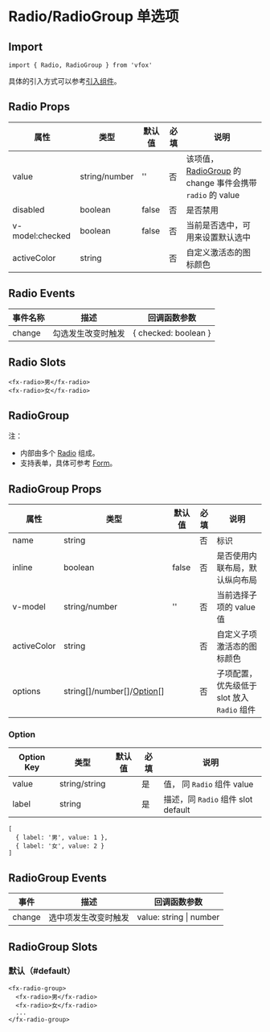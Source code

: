 # Radio/RadioGroup 单选项

## Import

```
import { Radio, RadioGroup } from 'vfox'
```

具体的引入方式可以参考[引入组件](../index.md#引入组件)。

## Radio Props

| 属性            | 类型          | 默认值 | 必填 | 说明                                                                                         |
| --------------- | ------------- | ------ | ---- | -------------------------------------------------------------------------------------------- |
| value           | string/number | ''     | 否   | 该项值，[RadioGroup](./Radio.md#radiogroup-单项选择器) 的 change 事件会携带 `radio` 的 value |
| disabled        | boolean       | false  | 否   | 是否禁用                                                                                     |
| v-model:checked | boolean       | false  | 否   | 当前是否选中，可用来设置默认选中                                                             |
| activeColor     | string        |        | 否   | 自定义激活态的图标颜色                                                                       |

## Radio Events

| 事件名称 | 描述               | 回调函数参数         |
| -------- | ------------------ | -------------------- |
| change   | 勾选发生改变时触发 | { checked: boolean } |

## Radio Slots

```
<fx-radio>男</fx-radio>
<fx-radio>女</fx-radio>
```

## RadioGroup

注：

- 内部由多个 [Radio](./Radio.md#Radio-单选项) 组成。
- 支持表单，具体可参考 [Form](./Form.md)。

## RadioGroup Props

| 属性        | 类型                                               | 默认值 | 必填 | 说明                                        |
| ----------- | -------------------------------------------------- | ------ | ---- | ------------------------------------------- |
| name        | string                                             |        | 否   | 标识                                        |
| inline      | boolean                                            | false  | 否   | 是否使用内联布局，默认纵向布局              |
| v-model     | string/number                                      | ''     | 否   | 当前选择子项的 value 值                     |
| activeColor | string                                             |        | 否   | 自定义子项激活态的图标颜色                  |
| options     | string[\]/number[\]/[Option](./Radio.md#option)[\] |        | 否   | 子项配置，优先级低于 slot 放入 `Radio` 组件 |

### Option

| Option Key | 类型          | 默认值 | 必填 | 说明                               |
| ---------- | ------------- | ------ | ---- | ---------------------------------- |
| value      | string/string |        | 是   | 值， 同 `Radio` 组件 value         |
| label      | string        |        | 是   | 描述，同 `Radio` 组件 slot default |

```
[
  { label: '男', value: 1 },
  { label: '女', value: 2 }
]
```

## RadioGroup Events

| 事件   | 描述                 | 回调函数参数            |
| ------ | -------------------- | ----------------------- |
| change | 选中项发生改变时触发 | value: string \| number |

## RadioGroup Slots

### 默认（#default）

```
<fx-radio-group>
  <fx-radio>男</fx-radio>
  <fx-radio>女</fx-radio>
  ...
</fx-radio-group>
```
